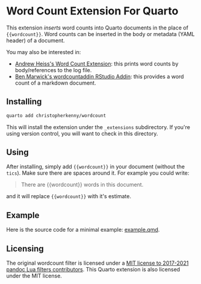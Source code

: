 # Word Count Extension For Quarto

This extension *inserts* word counts into Quarto documents in the place of `{{wordcount}}`.
Word counts can be inserted in the body or metadata (YAML header) of a document.

You may also be interested in:

- [Andrew Heiss's Word Count Extension](https://github.com/andrewheiss/quarto-wordcount): this prints word counts by body/references to the log file.
- [Ben Marwick's wordcountaddin RStudio Addin](https://github.com/benmarwick/wordcountaddin): this provides a word count of a markdown document.

## Installing

```bash
quarto add christopherkenny/wordcount
```

This will install the extension under the `_extensions` subdirectory.
If you're using version control, you will want to check in this directory.

## Using

After installing, simply add `{{wordcount}}` in your document (without the `tics`).
Make sure there are spaces around it.
For example you could write:
> There are {{wordcount}} words in this document.

and it will replace `{{wordcount}}` with it's estimate.

## Example

Here is the source code for a minimal example: [example.qmd](example.qmd).

<!-- pdftools::pdf_convert('template.pdf',pages = 1)
![[template.qmd](template.qmd)](template_1.png) -->

## Licensing

The original wordcount filter is licensed under a [MIT license to 2017-2021 pandoc Lua filters contributors](https://github.com/pandoc/lua-filters/blob/master/LICENSE).
This Quarto extension is also licensed under the MIT license.
